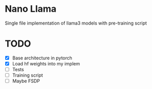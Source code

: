 # Nano Llama

Single file implementation of llama3 models with pre-training script


# TODO

- [x] Base architecture in pytorch
- [x] Load hf weights into my implem
- [ ] Tests
- [ ] Training script
- [ ] Maybe FSDP
